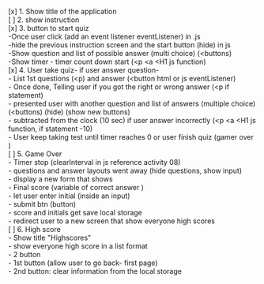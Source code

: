 [x] 1. Show title of the application <br>
[ ] 2. show instruction <br>
[x] 3. button to start quiz <br>
   -Once user click (add an event listener eventListener) in .js <br>
     -hide the previous instruction screen and the start button (hide) in js <br>
     -Show question and list of possible answer (multi choice) (<buttons) <br>
     -Show timer - timer count down start (<p <a <H1 js function) <br>
[x] 4. User take quiz- if user answer question- <br>
    - List 1st questions (<p) and answer (<button html or js eventListener) <br>
    - Once done, Telling user if you got the right or wrong answer (<p if statement) <br>
     - presented user with another question and list of answers (multiple choice) (<buttons) (hide) (show new buttons) <br>
     - subtracted from the clock (10 sec) if user answer incorrectly (<p <a <H1 js function, if statement -10) <br>
     - User keep taking test until timer reaches 0 or user finish quiz (gamer over ) <br>
[ ] 5. Game Over <br>
    - Timer stop (clearInterval in js reference activity 08) <br>
    - questions and answer layouts went away (hide questions, show input) <br>
     - display a new form that shows <br>
        - Final score (variable of correct answer ) <br>
        - let user enter initial (inside an input) <br>
        - submit btn (button) <br>
            - score and initials get save local storage <br>
    - redirect user to a new screen that show everyone high scores <br>
[ ] 6. High score <br>
    - Show title "Highscores" <br>
    - show everyone high score in a list format <br>
    - 2 button <br>
    - 1st button (allow user to go back- first page) <br>
    - 2nd button: clear information from the local storage <br>
